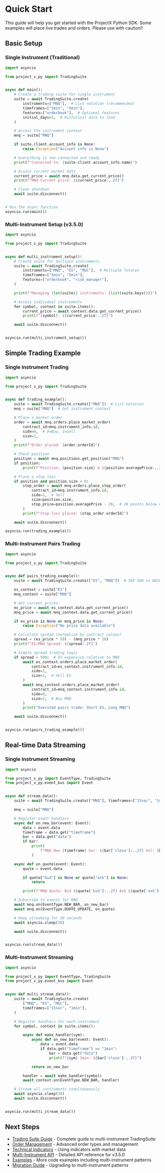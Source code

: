 # Quick Start

This guide will help you get started with the ProjectX Python SDK. Some examples will place live trades and orders. Please use with caution!!

## Basic Setup

### Single Instrument (Traditional)

```python
import asyncio

from project_x_py import TradingSuite


async def main():
    # Create a trading suite for single instrument
    suite = await TradingSuite.create(
        instruments=["MNQ"],  # List notation (recommended)
        timeframes=["1min", "5min"],
        features=["orderbook"],  # Optional features
        initial_days=5,  # Historical data to load
    )

    # Access the instrument context
    mnq = suite["MNQ"]

    if suite.client.account_info is None:
        raise Exception("Account info is None")

    # Everything is now connected and ready
    print(f"Connected to: {suite.client.account_info.name}")

    # Access current market data
    current_price = await mnq.data.get_current_price()
    print(f"MNQ Current price: ${current_price:,.2f}")

    # Clean shutdown
    await suite.disconnect()


# Run the async function
asyncio.run(main())
```

### Multi-Instrument Setup (v3.5.0)

```python
import asyncio

from project_x_py import TradingSuite


async def multi_instrument_setup():
    # Create suite for multiple instruments
    suite = await TradingSuite.create(
        instruments=["MNQ", "ES", "MGC"],  # Multiple futures
        timeframes=["1min", "5min"],
        features=["orderbook", "risk_manager"],
    )

    print(f"Managing {len(suite)} instruments: {list(suite.keys())}")

    # Access individual instruments
    for symbol, context in suite.items():
        current_price = await context.data.get_current_price()
        print(f"{symbol}: ${current_price:,.2f}")

    await suite.disconnect()


asyncio.run(multi_instrument_setup())
```

## Simple Trading Example

### Single Instrument Trading

```python
import asyncio

from project_x_py import TradingSuite


async def trading_example():
    suite = await TradingSuite.create(["MNQ"])  # List notation
    mnq = suite["MNQ"]  # Get instrument context

    # Place a market order
    order = await mnq.orders.place_market_order(
        contract_id=mnq.instrument_info.id,
        side=0,  # 0=Buy, 1=Sell
        size=1,
    )
    print(f"Order placed: {order.orderId}")

    # Check position
    position = await mnq.positions.get_position("MNQ")
    if position:
        print(f"Position: {position.size} @ ${position.averagePrice:,.2f}")

    # Place a stop loss
    if position and position.size > 0:
        stop_order = await mnq.orders.place_stop_order(
            contract_id=mnq.instrument_info.id,
            side=1,  # Sell
            size=position.size,
            stop_price=position.averagePrice - 20,  # 20 points below entry
        )
        print(f"Stop loss placed: {stop_order.orderId}")

    await suite.disconnect()

asyncio.run(trading_example())
```

### Multi-Instrument Pairs Trading

```python
import asyncio

from project_x_py import TradingSuite


async def pairs_trading_example():
    suite = await TradingSuite.create(["ES", "MNQ"])  # S&P 500 vs NASDAQ

    es_context = suite["ES"]
    mnq_context = suite["MNQ"]

    # Get current prices
    es_price = await es_context.data.get_current_price()
    mnq_price = await mnq_context.data.get_current_price()

    if es_price is None or mnq_price is None:
        raise Exception("No price data available")

    # Calculate spread (normalize by contract values)
    spread = (es_price * 50) - (mnq_price * 20)
    print(f"ES/MNQ Spread: ${spread:.2f}")

    # Simple spread trading logic
    if spread > 500:  # ES expensive relative to MNQ
        await es_context.orders.place_market_order(
            contract_id=es_context.instrument_info.id,
            side=1,
            size=1,  # Sell ES
        )
        await mnq_context.orders.place_market_order(
            contract_id=mnq_context.instrument_info.id,
            side=0,
            size=1,  # Buy MNQ
        )
        print("Executed pairs trade: Short ES, Long MNQ")

    await suite.disconnect()


asyncio.run(pairs_trading_example())
```

## Real-time Data Streaming

### Single Instrument Streaming

```python
import asyncio

from project_x_py import EventType, TradingSuite
from project_x_py.event_bus import Event


async def stream_data():
    suite = await TradingSuite.create(["MNQ"], timeframes=["15sec", "1min"])

    mnq = suite["MNQ"]

    # Register event handlers
    async def on_new_bar(event: Event):
        data = event.data
        timeframe = data.get("timeframe")
        bar = data.get("data")
        if bar:
            print(
                f"MNQ New {timeframe} bar: ${bar['close']:,.2f} Vol: {bar['volume']:,}"
            )

    async def on_quote(event: Event):
        quote = event.data

        if quote["bid"] is None or quote["ask"] is None:
            return

        print(f"MNQ Quote: Bid ${quote['bid']:,.2f} Ask ${quote['ask']:,.2f}")

    # Subscribe to events for MNQ
    await mnq.on(EventType.NEW_BAR, on_new_bar)
    await mnq.on(EventType.QUOTE_UPDATE, on_quote)

    # Keep streaming for 30 seconds
    await asyncio.sleep(30)

    await suite.disconnect()


asyncio.run(stream_data())
```

### Multi-Instrument Streaming

```python
import asyncio

from project_x_py import EventType, TradingSuite
from project_x_py.event_bus import Event


async def multi_stream_data():
    suite = await TradingSuite.create(
        ["MNQ", "ES", "MGC"],
        timeframes=["15sec", "1min"],
    )

    # Register handlers for each instrument
    for symbol, context in suite.items():

        async def make_handler(sym):
            async def on_new_bar(event: Event):
                data = event.data
                if data.get("timeframe") == "1min":
                    bar = data.get("data")
                    print(f"{sym} 1min: ${bar['close']:,.2f}")

            return on_new_bar

        handler = await make_handler(symbol)
        await context.on(EventType.NEW_BAR, handler)

    # Stream all instruments simultaneously
    await asyncio.sleep(30)
    await suite.disconnect()


asyncio.run(multi_stream_data())
```

## Next Steps

- [Trading Suite Guide](../guide/trading-suite.md) - Complete guide to multi-instrument TradingSuite
- [Order Management](../guide/orders.md) - Advanced order types and management
- [Technical Indicators](../guide/indicators.md) - Using indicators with market data
- [Multi-Instrument API](../api/trading-suite.md) - Detailed API reference for v3.5.0
- [Examples](../examples/basic.md) - More code examples including multi-instrument patterns
- [Migration Guide](../migration/v3-to-v4.md) - Upgrading to multi-instrument patterns
